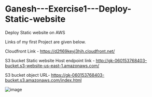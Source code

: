 # Ganesh---Exercise1---Deploy-Static-website
Deploy Static website on AWS

Links of my first Project are given below.

Cloudfront Link - https://d2fl69keyj3hjh.cloudfront.net/

S3 bucket Static website Host endpoint link - http://gk-060153768403-bucket.s3-website-us-east-1.amazonaws.com/

S3 bucket object URL- https://gk-060153768403-bucket.s3.amazonaws.com/index.html

![image](https://github.com/ganesha1991/Ganesh---Exercise1---Deploy-Static-website/assets/54432544/070b1fec-7cb3-4369-9254-affcb31d6d75)
